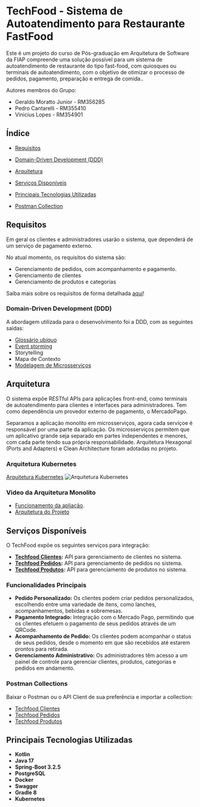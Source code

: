 # TechFood - Sistema de Autoatendimento para Restaurante FastFood

Este é um projeto do curso de Pós-graduação em Arquitetura de Software da FIAP compreende uma solução possível para um sistema de autoatendimento de restaurante do tipo fast-food, com quiosques ou terminais de autoatendimento, com o objetivo de otimizar o processo de pedidos, pagamento, preparação e entrega de comida..

Autores membros do Grupo:

- Geraldo Moratto Junior - RM356285
- Pedro Cantarelli - RM355410
- Vinicius Lopes - RM354901

## Índice

- [Requisitos](#requisitos)
- [Domain-Driven Development (DDD)](#domain-driven-development-ddd)
- [Arquitetura](#arquitetura)
- [Serviços Disponíveis](#serviços-disponíveis)
- [Principais Tecnologias Utilizadas](#principais-tecnologias-utilizadas)

- [Postman Collection](#postman-collection)

## Requisitos

Em geral os clientes e administradores usarão o sistema, que dependerá de um serviço de pagamento externo.

No atual momento, os requisitos do sistema são:

- Gerenciamento de pedidos, com acompanhamento e pagamento.
- Gerenciamento de clientes
- Gerenciamento de produtos e categorias

Saiba mais sobre os requisitos de forma detalhada [aqui](https://github.com/FIAP-7SOAT/techfood-docs/blob/main/requirements.md)!

### Domain-Driven Development (DDD)

A abordagem utilizada para o desenvolvimento foi a DDD, com as seguintes saídas:

- [Glossário ubíquo](https://www.figma.com/board/JpMG7uY03GHnNY92hHxdb3/Lanchonete-de-Bairro?node-id=217-13086&t=TfMJyuLNDTmXck6Z-4)
- [Event storming](https://www.figma.com/board/JpMG7uY03GHnNY92hHxdb3/Lanchonete-de-Bairro?node-id=0-1&t=TfMJyuLNDTmXck6Z-0)
- Storytelling
- Mapa de Contexto
- [Modelagem de Microsserviços](https://www.figma.com/board/JpMG7uY03GHnNY92hHxdb3/Lanchonete-de-Bairro?node-id=299-2156&node-type=text&t=h5gsXNpOwHQ7cpOO-0)

## Arquitetura

O sistema expõe RESTful APIs para aplicações front-end, como terminais de autoatendimento para clientes e interfaces para administradores. Tem como dependência um provedor externo de pagamento, o MercadoPago.

Separamos a aplicação monolito em microsserviços, agora cada serviçoe é responsável por uma parte da aplicação. Os microsserviços permitem que um aplicativo grande seja separado em partes independentes e menores, com cada parte tendo sua própria responsabilidade. Arquitetura Hexagonal (Ports and Adapters) e Clean Architecture foram adotadas no projeto.

### Arquitetura Kubernetes

[Arquitetura Kubernetes](https://www.figma.com/board/JpMG7uY03GHnNY92hHxdb3/Lanchonete-de-Bairro?node-id=0-1&t=W1aQzvEzhq0IOrMn-0)
![Arquitetura Kubernetes](https://cdn.discordapp.com/attachments/1310749229756448779/1311866269581971466/image.png?ex=674a6a2b&is=674918ab&hm=ce4fffdc31a8924c02f80207b496483c82a47cb3a786699636593745c6e07dd7&)

### Video da Arquitetura Monolito

- [Funcionamento da apliação](https://www.youtube.com/watch?v=33iDsv87Nnc&ab_channel=PedroCantarelli).
- [Arquitetura do Projeto](https://www.youtube.com/watch?v=a7mExdMBwO4&ab_channel=PedroCantarelli)

## Serviços Disponíveis

O TechFood expõe os seguintes serviços para integração:

- **[Techfood Clientes](https://github.com/FIAP-7SOAT/techfood-clientes):** API para gerenciamento de clientes no sistema.
- **[Techfood Pedidos](https://github.com/FIAP-7SOAT/techfood-pedidos):** API para gerenciamento de pedidos no sistema.
- **[Techfood Produtos](https://github.com/FIAP-7SOAT/techfood-produtos):** API para gerenciamento de produtos no sistema.

### Funcionalidades Principais

- **Pedido Personalizado:** Os clientes podem criar pedidos personalizados, escolhendo entre uma variedade de itens, como lanches, acompanhamentos, bebidas e sobremesas.
- **Pagamento Integrado:** Integração com o Mercado Pago, permitindo que os clientes efetuem o pagamento de seus pedidos através de um QRCode.
- **Acompanhamento de Pedido:** Os clientes podem acompanhar o status de seus pedidos, desde o momento em que são recebidos até estarem prontos para retirada.
- **Gerenciamento Administrativo:** Os administradores têm acesso a um painel de controle para gerenciar clientes, produtos, categorias e pedidos em andamento.

### Postman Collections

Baixar o Postman ou o API Client de sua preferência e importar a collection:

- [Techfood Clientes](https://github.com/FIAP-7SOAT/techfood-docs/blob/main/Postman/TechFood%20Clientes%20Collection.postman_collection.json)
- [Techfood Pedidos](https://github.com/FIAP-7SOAT/techfood-docs/blob/main/Postman/TechFood%20Pedidos%20Collection.postman_collection.json)
- [Techfood Produtos](https://github.com/FIAP-7SOAT/techfood-docs/blob/main/Postman/TechFood%20Produtos%20Collection.postman_collection.json)

## Principais Tecnologias Utilizadas

- **Kotlin**
- **Java 17**
- **Spring-Boot 3.2.5**
- **PostgreSQL**
- **Docker**
- **Swagger**
- **Gradle 8**
- **Kubernetes**
